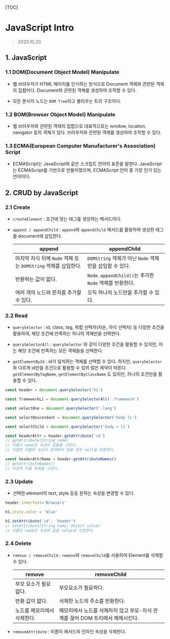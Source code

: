 [TOC]

# JavaScript Intro

> 2020.10.20



## 1. JavaScript



### 1.1 DOM(Document Object Model) Manipulate

- 웹 브라우저가 HTML 페이지를 인식하는 방식으로 Document 객체와 관련된 객체의 집합이다. Document와 관련된 객체를 생성하여 조작할 수 있다.

- 모든 문서의 노드는 `DOM Tree`라고 불리우는 트리 구조이다.



### 1.2 BOM(Browser Object Model) Manipulate

- 웹 브러우저와 관련된 객체의 집합으로 대표적으로는 window, location, navigator 등의 객체가 있다. 브라우저와 관련된 객체를 생성하여 조작할 수 있다.



### 1.3 ECMA(European Computer Manufacturer's Association) Script

- ECMAScript는 JavaScript와 같은 스크립트 언어의 표준을 말한다. JavaScript는 ECMAScript를 기반으로 만들어졌으며, ECMAScript 언어 중 가장 인기 있는 언어이다.



## 2. CRUD by JavaScript

### 2.1 Create

- `createElement` : 조건에 맞는 태그를 생성하는 메서드이다. 

- `append / appendChild` : `append`와 `appendChild` 메서드를 활용하여 생성한 태그를 document에 삽입한다.

  | append                                                       | appendChild                                             |
  | ------------------------------------------------------------ | ------------------------------------------------------- |
  | 마지막 자식 뒤에 `Node` 객체 또는 `DOMString` 객체를 삽입한다. | `DOMString` 객체가 아닌 `Node` 객체만을 삽입할 수 있다. |
  | 반환하는 값이 없다.                                          | `Node.appendChild()`는 추가한 `Node` 객체를 반환한다.   |
  | 여러 개의 노드와 문자를 추가할 수 있다.                      | 오직 하나의 노드만을 추가할 수 있다.                    |

  

### 2.2 Read

- `querySelector` : id, class, tag, 복합 선택자(자손, 자식 선택자) 등 다양한 조건을 활용하여, 해당 조건에 만족하는 하나의 객체만을 선택한다.

- `querySelectorAll` : `querySelector` 와 같이 다양한 조건을 활용할 수 있지만, 이는 해당 조건에 만족하는 모든 객체들을 선택한다.

- `getElementById` : id가 일치하는 객체를 선택할 수 있다. 하지만, `querySelector`와 다르게 id만을 조건으로 활용할 수 있어 많은 제약이 따른다. `getElementByTagName`, `getElementByClassName` 도 있지만, 하나의 조건만을 활용할 수 있다.

```javascript
const header = document.querySelector('h1')

const frameworkLi = document.querySelectorAll('.framework')

const selectOne = document.querySelector('.lang')

const selectDescendant = document.querySelector('body li')

const selectChild = document.querySelector('body > li')

const headerAttr = header.getAttribute('id')
// getAttribute(String name)
// 이름이 name인 속성의 값들을 구한다.
// 지정한 이름의 속성이 존재하지 않을 경우 null을 반환한다.

const headerAttrName = header.getAttributeNames()
// getAttributeNames()
// 속성의 이름 목록을 구한다.
```



### 2.3 Update

- 선택한 element의 text, style 등등 원하는 속성을 변경할 수 있다.

```javascript
header.innerText='Browsers'

h1.style.color = 'blue'

h1.setAttribute('id', 'header')
// setAttribute(String name, Object value)
// 이름이 name인 속성의 값을 value로 지정한다.
```



### 2.4 Delete

- `remove / removeChild` : `remove`와 `removeChild`를 사용하여 Element를 삭제할 수 있다.

  | remove                      | removeChild                                                  |
  | --------------------------- | ------------------------------------------------------------ |
  | 부모 요소가 필요없다.       | 부모요소가 필요하다.                                         |
  | 반환 값이 없다.             | 삭제한 노드의 주소를 반환한다.                               |
  | 노드를 메모리에서 삭제한다. | 메모리에서 노드를 삭제하지 않고 부모-자식 관계를 끊어 DOM 트리에서 해제시킨다. |

- `removeAttribute` : 이름이 메서드의 인자인 속성을 삭제한다.